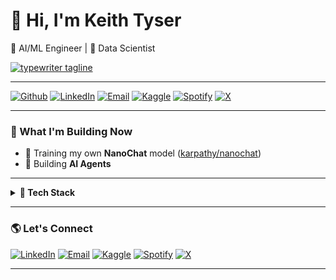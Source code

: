 # 👋 Hi, I'm Keith Tyser  
🧠 AI/ML Engineer | 🧩 Data Scientist  

<a href="https://git.io/typing-svg"><img alt="typewriter tagline" src="https://readme-typing-svg.herokuapp.com?font=Fira+Code&weight=600&size=26&duration=3000&pause=800&color=00C853&center=true&vCenter=true&width=980&lines=AI+Engineer+%7C%7C+Data+Scientist;Building+LLM+Agents;Training+Models" /></a>

---

[![Github](https://img.shields.io/badge/Github-181717?style=flat&logo=github&logoColor=white)](https://github.com/keithtyser)
[![LinkedIn](https://img.shields.io/badge/LinkedIn-0077B5?style=flat&logo=linkedin&logoColor=white)](https://www.linkedin.com/in/keithtyser/)
[![Email](https://img.shields.io/badge/Email-D14836?style=flat&logo=gmail&logoColor=white)](mailto:keithtyser@gmail.com?subject=Hello%20Keith%20—%20AI%20%2F%20Cyber%20%2F%20Data)
[![Kaggle](https://img.shields.io/badge/Kaggle-20beff?style=flat&logo=kaggle&logoColor=white)](https://www.kaggle.com/keithtyser)
[![Spotify](https://img.shields.io/badge/Spotify-1DB954?style=flat&logo=spotify&logoColor=white)](https://open.spotify.com/user/keithtyser)
[![X](https://img.shields.io/badge/X-000000?style=flat&logo=x&logoColor=white)](https://x.com/keithtyser)

---

### 🚀 What I'm Building Now
- 🧠 Training my own **NanoChat** model ([karpathy/nanochat](https://github.com/karpathy/nanochat))  
- 🤖 Building **AI Agents**

---

<details>
  <summary><b>🧰 Tech Stack</b></summary><br>

![Python](https://img.shields.io/badge/Python-FFD43B?style=for-the-badge&logo=python&logoColor=blue)
![PyTorch](https://img.shields.io/badge/PyTorch-EE4C2C?style=for-the-badge&logo=pytorch&logoColor=white)
![TensorFlow](https://img.shields.io/badge/TensorFlow-FF6F00?style=for-the-badge&logo=tensorflow&logoColor=white)
![Docker](https://img.shields.io/badge/Docker-2496ED?style=for-the-badge&logo=docker&logoColor=white)
![FastAPI](https://img.shields.io/badge/FastAPI-009688?style=for-the-badge&logo=fastapi&logoColor=white)
![AWS](https://img.shields.io/badge/AWS-232F3E?style=for-the-badge&logo=amazonaws&logoColor=white)
![GitLab CI/CD](https://img.shields.io/badge/GitLab%20CI%2FCD-FC6D26?style=for-the-badge&logo=gitlab&logoColor=white)
![Kubernetes](https://img.shields.io/badge/Kubernetes-326CE5?style=for-the-badge&logo=kubernetes&logoColor=white)

</details>

---

### 🌎 Let's Connect
[![LinkedIn](https://img.shields.io/badge/LinkedIn-0077B5?style=flat-square&logo=linkedin&logoColor=white)](https://www.linkedin.com/in/keithtyser/)
[![Email](https://img.shields.io/badge/Email-D14836?style=flat-square&logo=gmail&logoColor=white)](mailto:keithtyser@gmail.com?subject=Hello%20Keith%20—%20AI%20%2F%20Cyber%20%2F%20Data)
[![Kaggle](https://img.shields.io/badge/Kaggle-20beff?style=flat-square&logo=kaggle&logoColor=white)](https://www.kaggle.com/keithtyser)
[![Spotify](https://img.shields.io/badge/Spotify-1DB954?style=flat-square&logo=spotify&logoColor=white)](https://open.spotify.com/user/keithtyser)
[![X](https://img.shields.io/badge/X-000000?style=flat-square&logo=x&logoColor=white)](https://x.com/keithtyser)

---
